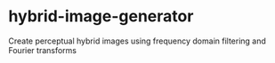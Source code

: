 # hybrid-image-generator
Create perceptual hybrid images using frequency domain filtering and Fourier transforms

